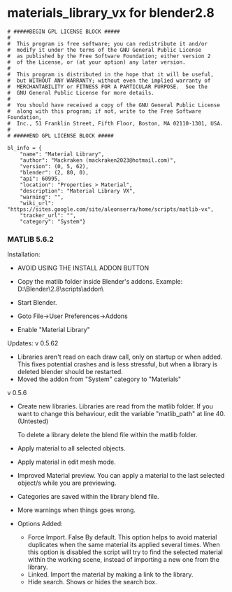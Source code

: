 
# materials_library_vx for blender2.8


	# #####BEGIN GPL LICENSE BLOCK #####
	#
	#  This program is free software; you can redistribute it and/or
	#  modify it under the terms of the GNU General Public License
	#  as published by the Free Software Foundation; either version 2
	#  of the License, or (at your option) any later version.
	#
	#  This program is distributed in the hope that it will be useful,
	#  but WITHOUT ANY WARRANTY; without even the implied warranty of
	#  MERCHANTABILITY or FITNESS FOR A PARTICULAR PURPOSE.  See the
	#  GNU General Public License for more details.
	#
	#  You should have received a copy of the GNU General Public License
	#  along with this program; if not, write to the Free Software Foundation,
	#  Inc., 51 Franklin Street, Fifth Floor, Boston, MA 02110-1301, USA.
	#
	# #####END GPL LICENSE BLOCK #####

	bl_info = {
		"name": "Material Library",
		"author": "Mackraken (mackraken2023@hotmail.com)",
		"version": (0, 5, 62),
		"blender": (2, 80, 0),
		"api": 60995,
		"location": "Properties > Material",
		"description": "Material Library VX",
		"warning": "",
		"wiki_url": "https://sites.google.com/site/aleonserra/home/scripts/matlib-vx",
		"tracker_url": "",
		"category": "System"}

### MATLIB 5.6.2
	
Installation:
- AVOID USING THE INSTALL ADDON BUTTON
- Copy the matlib folder inside Blender's addons.
Example: D:\Blender\2.8\scripts\addon\

- Start Blender.
- Goto File->User Preferences->Addons
- Enable "Material Library"


Updates:
v 0.5.62
- Libraries aren't read on each draw call, only on startup or when added. This fixes potential crashes and is less stressful, but when a library is deleted blender should be restarted.
- Moved the addon from "System" category to "Materials"

v 0.5.6
- Create new libraries.
	Libraries are read from the matlib folder. If you want to change this behaviour, edit the variable "matlib_path" at line 40. (Untested)

	To delete a library delete the blend file within the matlib folder.

- Apply material to all selected objects.

- Apply material in edit mesh mode.

- Improved Material preview.
	You can apply a material to the last selected object/s while you are previewing.

- Categories are saved within the library blend file.

- More warnings when things goes wrong.

- Options Added:
	- Force Import. False By default.
		This option helps to avoid material duplicates when the same material its applied several times.
		When this option is disabled the script will try to find the selected material within the working scene, instead of importing a new one from the library.
	- Linked.
		Import the material by making a link to the library.
	- Hide search.
		Shows or hides the search box.
